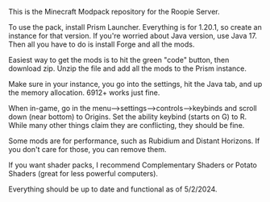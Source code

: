 This is the Minecraft Modpack repository for the Roopie Server.

To use the pack, install Prism Launcher. Everything is for 1.20.1, so create an instance for that version. If you're worried about Java version, use Java 17. Then all you have to do is install Forge and all the mods.

Easiest way to get the mods is to hit the green "code" button, then download zip. Unzip the file and add all the mods to the Prism instance.

Make sure in your instance, you go into the settings, hit the Java tab, and up the memory allocation. 6912+ works just fine.

When in-game, go in the menu-->settings-->controls-->keybinds and scroll down (near bottom) to Origins. Set the ability keybind (starts on G) to R. While many other things claim they are conflicting, they should be fine.

Some mods are for performance, such as Rubidium and Distant Horizons. If you don't care for those, you can remove them.

If you want shader packs, I recommend Complementary Shaders or Potato Shaders (great for less powerful computers).

Everything should be up to date and functional as of 5/2/2024.
